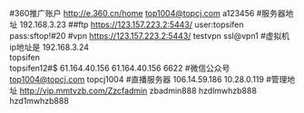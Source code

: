 #360推广账户
http://e.360.cn/home
top1004@topcj.com
a123456
#服务器地址
192.168.3.23
##ftp
https://123.157.223.2:5443/
user:topsifen
pass:sftop!#20
#vpn
https://123.157.223.2:5443/
testvpn
ssl@vpn1
#虚拟机
ip地址是
192.168.3.24    
topsifen   
topsifen12#$
61.164.40.156
61.164.40.156 6622
#微信公众号
top1004@topcj.com
topcj1004
#直播服务器
106.14.59.186
10.28.0.119
#管理地址
http://vip.mmtvzb.com/Zzcfadmin
zbadmin888
hzdlmwhzb888
hzd1mwhzb888

